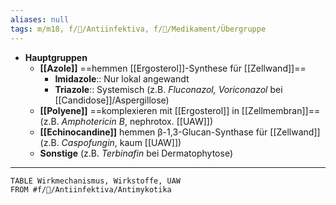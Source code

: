 ```yaml
---
aliases: null
tags: m/m18, f/🦠/Antiinfektiva, f/💊/Medikament/Übergruppe
---
```

- **Hauptgruppen**
	- **[[Azole]]** ==hemmen [[Ergosterol]]-Synthese für [[Zellwand]]==
		- **Imidazole**:: Nur lokal angewandt
		- **Triazole**:: Systemisch (z.B. *Fluconazol, Voriconazol* bei [[Candidose]]/Aspergillose)
	- **[[Polyene]]** ==komplexieren mit [[Ergosterol]] in [[Zellmembran]]== (z.B. *Amphotericin B*, nephrotox. [[UAW]])
	- **[[Echinocandine]]** hemmen β-1,3-Glucan-Synthase für [[Zellwand]] (z.B. *Caspofungin*, kaum [[UAW]])
	- **Sonstige** (z.B. *Terbinafin* bei Dermatophytose)
---
```dataview
TABLE Wirkmechanismus, Wirkstoffe, UAW
FROM #f/🦠/Antiinfektiva/Antimykotika 
```